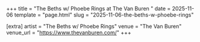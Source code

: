 +++
title = "The Beths w/ Phoebe Rings at The Van Buren "
date = 2025-11-06
template = "page.html"
slug = "2025-11-06-the-beths-w-phoebe-rings"

[extra]
artist = "The Beths w/ Phoebe Rings"
venue = "The Van Buren"
venue_url = "https://www.thevanburen.com/"
+++
